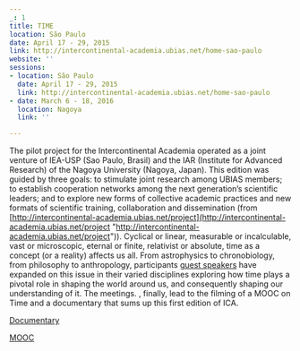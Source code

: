 ```yaml
---
_: 1
title: TIME
location: São Paulo
date: April 17 - 29, 2015
link: http://intercontinental-academia.ubias.net/home-sao-paulo
website: ''
sessions:
- location: São Paulo
  date: April 17 - 29, 2015
  link: http://intercontinental-academia.ubias.net/home-sao-paulo
- date: March 6 - 18, 2016
  location: Nagoya
  link: ''

---
```

The pilot project for the Intercontinental Academia operated as a joint venture of IEA-USP (Sao Paulo, Brasil) and the IAR (Institute for Advanced Research) of the Nagoya University (Nagoya, Japan). This edition was guided by three goals: to stimulate joint research among UBIAS members; to establish cooperation networks among the next generation’s scientific leaders; and to explore new forms of collective academic practices and new formats of scientific training, collaboration and dissemination (from [http://intercontinental-academia.ubias.net/project](http://intercontinental-academia.ubias.net/project "http://intercontinental-academia.ubias.net/project")). Cyclical or linear, measurable or incalculable, vast or microscopic, eternal or finite, relativist or absolute, time as a concept (or a reality) affects us all. From astrophysics to chronobiology, from philosophy to anthropology, participants [guest speakers](http://intercontinental-academia.ubias.net/people/speakers) have expanded on this issue in their varied disciplines exploring how time plays a pivotal role in shaping the world around us, and consequently shaping our understanding of it. The meetings. , finally, lead to the filming of a MOOC on Time and a documentary that sums up this first edition of ICA.

[Documentary](http://intercontinental-academia.ubias.net/media-center/videos/intercontinental-academnia-first-phase-documentary)

[MOOC](http://intercontinental-academia.ubias.net/news/intercontinental-academia-launches-online-course-on-time)